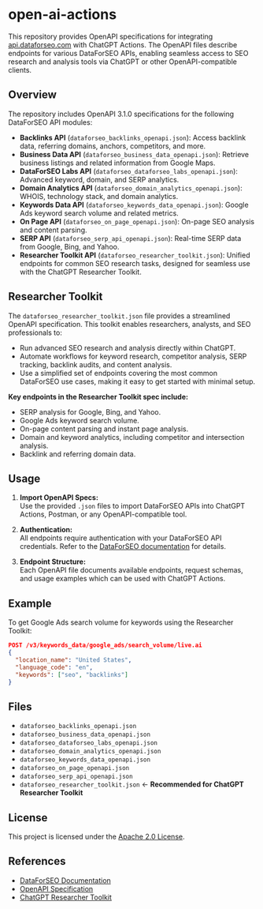 # open-ai-actions

This repository provides OpenAPI specifications for integrating [api.dataforseo.com](https://api.dataforseo.com) with ChatGPT Actions. The OpenAPI files describe endpoints for various DataForSEO APIs, enabling seamless access to SEO research and analysis tools via ChatGPT or other OpenAPI-compatible clients.

## Overview

The repository includes OpenAPI 3.1.0 specifications for the following DataForSEO API modules:

- **Backlinks API** (`dataforseo_backlinks_openapi.json`): Access backlink data, referring domains, anchors, competitors, and more.
- **Business Data API** (`dataforseo_business_data_openapi.json`): Retrieve business listings and related information from Google Maps.
- **DataForSEO Labs API** (`dataforseo_dataforseo_labs_openapi.json`): Advanced keyword, domain, and SERP analytics.
- **Domain Analytics API** (`dataforseo_domain_analytics_openapi.json`): WHOIS, technology stack, and domain analytics.
- **Keywords Data API** (`dataforseo_keywords_data_openapi.json`): Google Ads keyword search volume and related metrics.
- **On Page API** (`dataforseo_on_page_openapi.json`): On-page SEO analysis and content parsing.
- **SERP API** (`dataforseo_serp_api_openapi.json`): Real-time SERP data from Google, Bing, and Yahoo.
- **Researcher Toolkit API** (`dataforseo_researcher_toolkit.json`): Unified endpoints for common SEO research tasks, designed for seamless use with the ChatGPT Researcher Toolkit.

## Researcher Toolkit

The `dataforseo_researcher_toolkit.json` file provides a streamlined OpenAPI specification. This toolkit enables researchers, analysts, and SEO professionals to:

- Run advanced SEO research and analysis directly within ChatGPT.
- Automate workflows for keyword research, competitor analysis, SERP tracking, backlink audits, and content analysis.
- Use a simplified set of endpoints covering the most common DataForSEO use cases, making it easy to get started with minimal setup.

**Key endpoints in the Researcher Toolkit spec include:**
- SERP analysis for Google, Bing, and Yahoo.
- Google Ads keyword search volume.
- On-page content parsing and instant page analysis.
- Domain and keyword analytics, including competitor and intersection analysis.
- Backlink and referring domain data.

## Usage

1. **Import OpenAPI Specs:**  
   Use the provided `.json` files to import DataForSEO APIs into ChatGPT Actions, Postman, or any OpenAPI-compatible tool.

2. **Authentication:**  
   All endpoints require authentication with your DataForSEO API credentials. Refer to the [DataForSEO documentation](https://docs.dataforseo.com/) for details.

3. **Endpoint Structure:**  
   Each OpenAPI file documents available endpoints, request schemas, and usage examples which can be used with ChatGPT Actions.

## Example

To get Google Ads search volume for keywords using the Researcher Toolkit:

```json
POST /v3/keywords_data/google_ads/search_volume/live.ai
{
  "location_name": "United States",
  "language_code": "en",
  "keywords": ["seo", "backlinks"]
}
```

## Files

- `dataforseo_backlinks_openapi.json`
- `dataforseo_business_data_openapi.json`
- `dataforseo_dataforseo_labs_openapi.json`
- `dataforseo_domain_analytics_openapi.json`
- `dataforseo_keywords_data_openapi.json`
- `dataforseo_on_page_openapi.json`
- `dataforseo_serp_api_openapi.json`
- `dataforseo_researcher_toolkit.json` ← **Recommended for ChatGPT Researcher Toolkit**

## License

This project is licensed under the [Apache 2.0 License](LICENSE).

## References

- [DataForSEO Documentation](https://docs.dataforseo.com/)
- [OpenAPI Specification](https://swagger.io/specification/)
- [ChatGPT Researcher Toolkit](https://platform.openai.com/docs/assistants/overview)